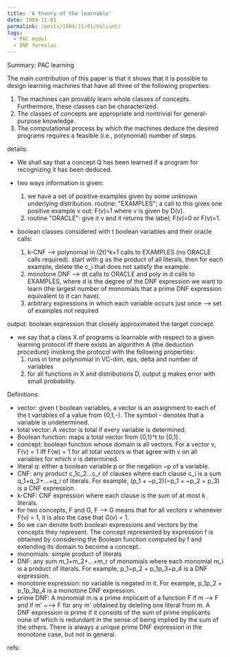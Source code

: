 ```yaml
---
title: 'A theory of the learnable'
date: 1984-11-01
permalink: /posts/1984/11/01/Valiant/
tags:
  - PAC model
  - DNF formulas
---
```


Summary: PAC learning 

The main contribution of this paper is that it shows that it is possible to design learning machines that have all three of the following properties:

1. The machines can provably learn whole classes of concepts. Furthermore, these classes can be characterized.
2. The classes of concepts are appropriate and nontrivial for general-purpose knowledge.
3. The computational process by which the machines deduce the desired programs requires a feasible (i.e., polynomial) number of steps. 
 
details: 

* We shall say that a concept Q has been learned if a program for recognizing it has been deduced.

* two ways information is given: 
    1. we have a set of positive examples given by some unknown underlying distribution. routine: "EXAMPLES"; a call to this gives one positive example v out: F(v)=1 where v is given by D(v).
    2. routine "ORACLE": give it v and it returns the label; F(v)=0 or F(v)=1.

* boolean classes considered with t boolean variables and their oracle calls: 
    1. k-CNF --> polynomial in (2t)^k+1 calls to EXAMPLES (no ORACLE calls required). start with g as the product of all literals, then for each example, delete the c_i that does not satisfy the example. 
    2. monotone DNF --> dt calls to ORACLE and poly in d calls to EXAMPLES, where d is the degree of the DNF expression we want to learn (the largest number of monomials that a prime DNF expression equivalent to it can have).
    3. arbitrary expressions in which each variable occurs just once --> set of examples not required

output: boolean expression that closely approximated the target concept. 

* we say that a class X of programs is learnable with respect to a given learning protocol iff there exists an algorithm A {the deduction procedure} invoking the protocol with the following properties:
    1. runs in time polynomial in VC-dim, eps, delta and number of variables
    2. for all functions in X and distributions D, output g makes error with small probability.  

Definitions:
* vector: given t boolean variables, a vector is an assignment to each of the t variables of a value from {0,1,-}. The symbol - denotes that a variable is undetermined. 
* total vector: A vector is total if every variable is determined.
* Boolean function: maps a total vector from {0,1}^t to {0,1}.
* concept: boolean function whose domain is all vectors. For a vector v, F(v) = 1 iff F(w) = 1 for all total vectors w that agree with v on all variables for which v is determined. 
* literal q: either a boolean variable p or the negation ~p of a variable. 
* CNF: any product c_1c_2...c_r of clauses where each clause c_i is a sum q_1+q_2+...+q_i of literals. For example,
(p_1 + ~p_2)(~p_1 + ~p_2 + p_3) is a CNF expression. 
* k-CNF: CNF expression where each clause is the sum of at most k literals.
* for two concepts, F and G, F --> G means that for all vectors v whenever F(v) = 1, it is also the case that G(v) = 1.
* So we can denote both boolean expressions and vectors by the concepts they represent. The concept represented by expression f is obtained by considering the Boolean function computed by f and extending its domain to become a concept. 
* monomials: simple product of literals
* DNF: any sum m_1+m_2+...+m_r of monomials where each monomial m_i is a product of literals. For example, p_1~p_2 + p_1p_3~p_4 is a DNF expression. 
* monotone expression: no variable is negated in it. For example, p_1p_2 + p_1p_3p_4 is a monotone DNF expression. 
* prime DNF: A monomial m is a prime implicant of a function F if m --> F and if m' ~--> F for any m' obtained by deleting one literal from m. A DNF expression is prime if it consists of the sum of prime implicants none of which is redundant in the sense of being implied by the sum of the others. There is always a unique prime DNF expression in the monotone case, but not in general. 
 


refs: 
